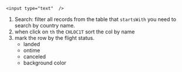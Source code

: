 `<input type="text"  />`
1. Search: 
  filter all records from the table that `startsWith`
  you need to search by country name.
2. when click on `th` the `CHLOC1T` sort the col by name
3. mark the row by the flight status.
   - landed
   - ontime
   - canceled
   - background color
